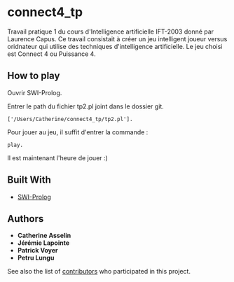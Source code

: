 # connect4_tp

Travail pratique 1 du cours d'Intelligence artificielle IFT-2003 donné par Laurence Capus. 
Ce travail consistait à créer un jeu intelligent joueur versus oridnateur qui utilise des techniques 
d'intelligence artificielle. Le jeu choisi est Connect 4 ou Puissance 4.

## How to play

Ouvrir SWI-Prolog.

Entrer le path du fichier tp2.pl joint dans le dossier git.

```
['/Users/Catherine/connect4_tp/tp2.pl'].
```

Pour jouer au jeu, il suffit d'entrer la commande :

```
play.
```
Il est maintenant l'heure de jouer :)

## Built With

* [SWI-Prolog](http://www.swi-prolog.org/) 

## Authors

* **Catherine Asselin**
* **Jérémie Lapointe**
* **Patrick Voyer**
* **Petru Lungu**

See also the list of [contributors](https://github.com/your/project/contributors) who participated in this project.
